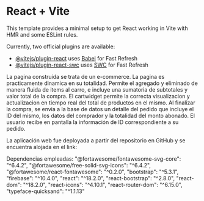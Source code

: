 # React + Vite

This template provides a minimal setup to get React working in Vite with HMR and some ESLint rules.

Currently, two official plugins are available:

- [@vitejs/plugin-react](https://github.com/vitejs/vite-plugin-react/blob/main/packages/plugin-react/README.md) uses [Babel](https://babeljs.io/) for Fast Refresh
- [@vitejs/plugin-react-swc](https://github.com/vitejs/vite-plugin-react-swc) uses [SWC](https://swc.rs/) for Fast Refresh

La pagina construida se trata de un e-commerce. La pagina es practicamente dinamica en su totalidad. Permite el agregado y eliminado de manera fluida de items al carro, e incluye una sumatoria de subtotales y valor total de la compra. El cartwidget permite la correcta visualizacion y actualizacion en tiempo real del total de productos en el mismo.
Al finalizar la compra, se envia a la base de datos un detalle del pedido que incluye el ID del mismo, los datos del comprador y la totalidad del monto abonado.
El usuario recibe en pantalla la información de ID correspondiente a su pedido.

La aplicación web fue deployada a partir del repositorio en GitHub y se encuentra alojada en el link:

Dependencias empleadas:
"@fortawesome/fontawesome-svg-core": "^6.4.2",
"@fortawesome/free-solid-svg-icons": "^6.4.2",
"@fortawesome/react-fontawesome": "^0.2.0",
"bootstrap": "^5.3.1",
"firebase": "^10.4.0",
"react": "^18.2.0",
"react-bootstrap": "^2.8.0",
"react-dom": "^18.2.0",
"react-icons": "^4.10.1",
"react-router-dom": "^6.15.0",
"typeface-quicksand": "^1.1.13"
